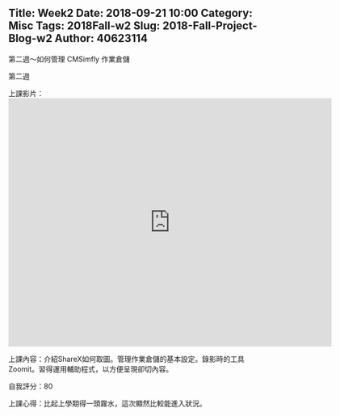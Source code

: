 Title: Week2
Date: 2018-09-21 10:00
Category: Misc
Tags: 2018Fall-w2
Slug: 2018-Fall-Project-Blog-w2
Author: 40623114
---

第二週～如何管理 CMSimfly 作業倉儲
<!-- PELICAN_END_SUMMARY -->

第二週

上課影片：<iframe src="https://www.youtube.com/watch?v=hEkMv2KqixY" width="640" height="492" frameborder="0" webkitallowfullscreen mozallowfullscreen allowfullscreen></iframe>


上課內容：介紹ShareX如何取圖。管理作業倉儲的基本設定。錄影時的工具Zoomit。習得運用輔助程式，以方便呈現卻切內容。


自我評分：80

上課心得：比起上學期得一頭霧水，這次顯然比較能進入狀況。
